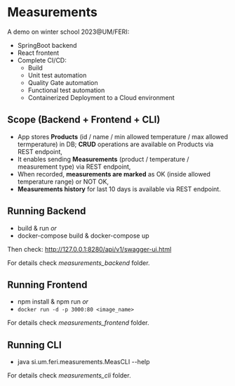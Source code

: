 # Measurements

A demo on winter school 2023@UM/FERI:
- SpringBoot backend
- React frontent
- Complete CI/CD:
  - Build
  - Unit test automation
  - Quality Gate automation
  - Functional test automation
  - Containerized Deployment to a Cloud environment

## Scope (Backend + Frontend + CLI)
- App stores **Products** (id / name / min allowed temperature / max allowed termperature) in DB;
  **CRUD** operations are available on Products via REST endpoint,
- It enables sending **Measurements** (product / temperature / measurement type) via REST endpoint,
- When recorded, **measurements are marked** as OK (inside allowed temperature range) or NOT OK,
- **Measurements history** for last 10 days is available via REST endpoint.

## Running Backend
- build & run *or*
- docker-compose build & docker-compose up

Then check: http://127.0.0.1:8280/api/v1/swagger-ui.html

For details check _measurements_backend_ folder.

## Running Frontend
- npm install & npm run *or*
- `docker run -d -p 3000:80 <image_name>`

For details check _measurements_frontend_ folder.


## Running CLI
- java si.um.feri.measurements.MeasCLI --help

For details check _measurements_cli_ folder.
